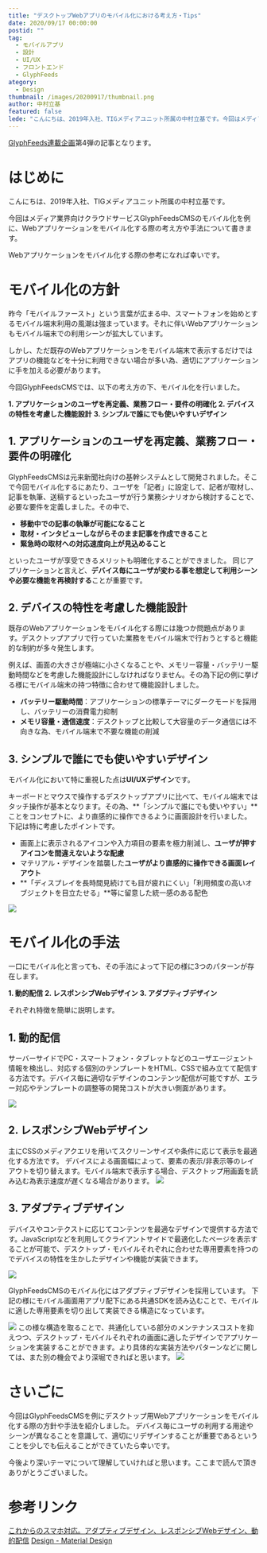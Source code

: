 ```yaml
---
title: "デスクトップWebアプリのモバイル化における考え方・Tips"
date: 2020/09/17 00:00:00
postid: ""
tag:
  - モバイルアプリ
  - 設計
  - UI/UX
  - フロントエンド
  - GlyphFeeds
ategory:
  - Design
thumbnail: /images/20200917/thumbnail.png
author: 中村立基
featured: false
lede: "こんにちは、2019年入社、TIGメディアユニット所属の中村立基です。今回はメディア業界向けクラウドサービスGlyphFeedsCMSのモバイル化を例に、Webアプリケーションをモバイル化する際の考え方や手法について書きます。Webアプリケーションをモバイル化する際の参考になれば幸いです。昨今「モバイルファースト」という言葉が広まる中、スマートフォンを始めとするモバイル端末利用の風潮は強まっています。それに伴いWebアプリケーションもモバイル端末での利用シーンが拡大しています。"
---
```

[GlyphFeeds連載企画](/articles/20200914/)第4弾の記事となります。

# はじめに

こんにちは、2019年入社、TIGメディアユニット所属の中村立基です。

今回はメディア業界向けクラウドサービスGlyphFeedsCMSのモバイル化を例に、Webアプリケーションをモバイル化する際の考え方や手法について書きます。

Webアプリケーションをモバイル化する際の参考になれば幸いです。

# モバイル化の方針

昨今「モバイルファースト」という言葉が広まる中、スマートフォンを始めとするモバイル端末利用の風潮は強まっています。それに伴いWebアプリケーションもモバイル端末での利用シーンが拡大しています。

しかし、ただ既存のWebアプリケーションをモバイル端末で表示するだけではアプリの機能などを十分に利用できない場合が多い為、適切にアプリケーションに手を加える必要があります。

今回GlyphFeedsCMSでは、以下の考え方の下、モバイル化を行いました。

**1. アプリケーションのユーザを再定義、業務フロー・要件の明確化**
**2. デバイスの特性を考慮した機能設計**
**3. シンプルで誰にでも使いやすいデザイン**
## 1. アプリケーションのユーザを再定義、業務フロー・要件の明確化

GlyphFeedsCMSは元来新聞社向けの基幹システムとして開発されました。そこで今回モバイル化するにあたり、ユーザを「記者」に設定して、記者が取材し、記事を執筆、送稿するといったユーザが行う業務シナリオから検討することで、必要な要件を定義しました。その中で、

- **移動中での記事の執筆が可能になること**
- **取材・インタビューしながらそのまま記事を作成できること**
- **緊急時の取材への対応速度向上が見込めること**

といったユーザが享受できるメリットも明確化することができました。
同じアプリケーションと言えど、**デバイス毎にユーザが変わる事を想定して利用シーンや必要な機能を再検討する**ことが重要です。

## 2. デバイスの特性を考慮した機能設計

既存のWebアプリケーションをモバイル化する際には幾つか問題点があります。デスクトップアプリで行っていた業務をモバイル端末で行おうとすると機能的な制約が多々発生します。

例えば、画面の大きさが極端に小さくなることや、メモリー容量・バッテリー駆動時間などを考慮した機能設計にしなければなりません。その為下記の例に挙げる様にモバイル端末の持つ特徴に合わせて機能設計しました。

 - **バッテリー駆動時間**：アプリケーションの標準テーマにダークモードを採用し、バッテリーの消費電力抑制
 - **メモリ容量・通信速度**：デスクトップと比較して大容量のデータ通信には不向きな為、モバイル端末で不要な機能の削減

## 3. シンプルで誰にでも使いやすいデザイン

モバイル化において特に重視した点は**UI/UXデザイン**です。

キーボードとマウスで操作するデスクトップアプリに比べて、モバイル端末ではタッチ操作が基本となります。その為、**「シンプルで誰にでも使いやすい」**ことをコンセプトに、より直感的に操作できるように画面設計を行いました。
下記は特に考慮したポイントです。

- 画面上に表示されるアイコンや入力項目の要素を極力削減し、**ユーザが押すアイコンを間違えないような配慮**
- マテリアル・デザインを踏襲した**ユーザがより直感的に操作できる画面レイアウト**
- **「ディスプレイを長時間見続けても目が疲れにくい」「利用頻度の高いオブジェクトを目立たせる」**等に留意した統一感のある配色
<img src="/images/20200917/技術ブログ素材4.png" loading="lazy">

# モバイル化の手法

一口にモバイル化と言っても、その手法によって下記の様に3つのパターンが存在します。

**1. 動的配信**
**2. レスポンシブWebデザイン**
**3. アダプティブデザイン**

それぞれ特徴を簡単に説明します。

## 1. 動的配信

サーバーサイドでPC・スマートフォン・タブレットなどのユーザエージェント情報を検出し、対応する個別のテンプレートをHTML、CSSで組み立てて配信する方法です。デバイス毎に適切なデザインのコンテンツ配信が可能ですが、エラー対応やテンプレートの調整等の開発コストが大きい側面があります。

<img src="/images/20200917/技術ブログ素材1.png" loading="lazy">

## 2. レスポンシブWebデザイン

主にCSSのメディアクエリを用いてスクリーンサイズや条件に応じて表示を最適化する方法です。
デバイスによる画面幅によって、要素の表示/非表示等のレイアウトを切り替えます。モバイル端末で表示する場合、デスクトップ用画面を読み込む為表示速度が遅くなる場合があります。
<img src="/images/20200917/技術ブログ素材2.png" loading="lazy">

## 3. アダプティブデザイン

デバイスやコンテクストに応じてコンテンツを最適なデザインで提供する方法です。JavaScriptなどを利用してクライアントサイドで最適化したページを表示することが可能で、デスクトップ・モバイルそれぞれに合わせた専用要素を持つのでデバイスの特性を生かしたデザインや機能が実装できます。

<img src="/images/20200917/技術ブログ素材3.png" loading="lazy">

GlyphFeedsCMSのモバイル化にはアダプティブデザインを採用しています。
下記の様にモバイル画面用アプリ配下にある共通SDKを読み込むことで、モバイルに適した専用要素を切り出して実装できる構造になっています。

<img src="/images/20200917/技術ブログ素材6.png" loading="lazy">
この様な構造を取ることで、共通化している部分のメンテナンスコストを抑えつつ、デスクトップ・モバイルそれぞれの画面に適したデザインでアプリケーションを実装することができます。より具体的な実装方法やパターンなどに関しては、また別の機会でより深堀できればと思います。

<img src="/images/20200917/技術ブログ素材8.png" loading="lazy">

# さいごに

今回はGlyphFeedsCMSを例にデスクトップ用Webアプリケーションをモバイル化する際の方針や手法を紹介しました。
デバイス毎にユーザの利用する用途やシーンが異なることを意識して、適切にリデザインすることが重要であるということを少しでも伝えることができていたら幸いです。

今後より深いテーマについて理解していければと思います。ここまで読んで頂きありがとうございました。

# 参考リンク

[これからのスマホ対応。アダプティブデザイン、レスポンシブWebデザイン、動的配信](https://webtan.impress.co.jp/e/2017/09/07/26299)
[Design - Material Design](https://material.io/design)

